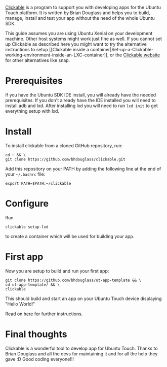 [Clickable](https://github.com/bhdouglass/clickable) is a program to support you with developing apps for the Ubuntu Touch platform. It is written by Brian Douglass and helps you to build, manage, install and test your app without the need of the whole Ubuntu SDK.

This guide assumes you are using Ubuntu Xenial on your development machine. Other host systems might work just fine as well. If you cannot set up Clickable as described here you might want to try the alternative instructions to setup [[Clickable inside a container|Set-up-a-Clickable-working-environment-inside-an-LXC-container]], or the [Clickable website](https://github.com/bhdouglass/clickable) for other alternatives like snap. 

# Prerequisites

If you have the Ubuntu SDK IDE install, you will already have the needed prerequisites. If you don't already have the IDE installed you will need to install adb and lxd. After installing lxd you will need to run `lxd init` to get everything setup with lxd.

# Install

To install clickable from a cloned GitHub repository, run:

```
cd ~ && \
git clone https://github.com/bhdouglass/clickable.git
```

Add this repository on your PATH by adding the following line at the end of your `~/.bashrc` file:

```
export PATH=$PATH:~/clickable
```

# Configure

Run

```
clickable setup-lxd
```

to create a container which will be used for building your app.


# First app

Now you are setup to build and run your first app:

```
git clone https://github.com/bhdouglass/ut-app-template && \
cd ut-app-template/ && \
clickable
```

This should build and start an app on your Ubuntu Touch device displaying "Hello World!"

Read on [here](https://github.com/bhdouglass/clickable#usage) for further instructions.

# Final thoughts

Clickable is a wonderful tool to develop app for Ubuntu Touch. Thanks to Brian Douglass and all the devs for maintaining it and for all the help they gave :D
Good coding everyone!!!